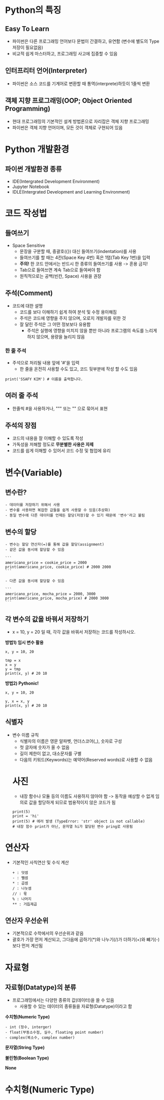 # Python의 특징

## Easy To Learn
- 파이썬은 다른 프로그래밍 언어보다 문법이 간결하고, 유연함 (변수에 별도의 Type 저장이 필요없음)
- 비교적 쉽게 마스터하고, 프로그래밍 사고에 집중할 수 있음

## 인터프리터 언어(Interpreter)
- 파이썬은 소스 코드를 기계어로 변환할 때 통역(interprete)하듯이 1줄씩 변환

## 객체 지향 프로그래밍(OOP; Object Oriented Programming)
- 현대 프로그래밍의 기본적인 설계 방법론으로 자리잡은 객체 지향 프로그래밍
- 파이썬은 객체 지향 언어이며, 모든 것이 객체로 구현되어 있음

# Python 개발환경

## 파이썬 개발환경 종류
- IDE(Intergrated Development Environment)
- Jupyter Notebook
- IDLE(Intergrated Development and Learning Environment)

# 코드 작성법

## 들여쓰기
- Space Sensitive
    - 문장을 구분할 때, 중괄호({}) 대신 들여쓰기(indentation)를 사용
    - 들여쓰기를 할 때는 4칸(Space Key 4번) 혹은 1탭(Tab Key 1번)을 입력
    - **주의!** 한 코드 안에서는 반드시 한 종류의 들여쓰기를 사용 -> 혼용 금지!
    - Tab으로 들여쓰면 계속 Tab으로 들여써야 함
    - 원칙적으로는 공백(빈칸, Space) 사용을 권장

## 주석(Comment)
- 코드에 대한 설명
    - 코드를 보다 이해하기 쉽게 하여 분석 및 수정 용이해짐
    - 주석은 코드에 영향을 주지 않으며, 오로지 개발자를 위한 것
    - 잘 달린 주석은 그 어떤 정보보다 유용함
        - 주석은 실행에 영향을 미치지 않을 뿐만 아니라 프로그램의 속도를 느리게 하지 않으며, 용량을 늘리지 않음
### 한 줄 주석
- 주석으로 처리될 내용 앞에 '#'을 입력
    - 한 줄을 온전히 사용할 수도 있고, 코드 뒷부분에 작성 할 수도 있음
```
print('SSAFY KIM') # 이름을 출력합니다.
```

## 여러 줄 주석
- 한줄씩 #을 사용하거나, """ 또는 "" 으로 묶어서 표현

## 주석의 장점
- 코드의 내용을 잘 이해할 수 있도록 작성
- 가독성을 저해할 정도로 **무분별한 사용은 자제**
- 코드를 쉽게 이해할 수 있어서 코드 수정 및 협업에 유리

# 변수(Variable)

## 변수란?
    - 데이터를 저장하기 위해서 사용
    - 변수를 사용하면 복잡한 값들을 쉽게 사용할 수 있음(추상화)
    - 동일 변수에 다른 데이터를 언제든 할당(저장)할 수 있기 때문에 '변수'라고 불림

## 변수의 할당
    - 변수는 할당 연산자(=)를 통해 값을 할당(assignment)
    - 같은 값을 동시에 할당할 수 있음

    ```
    americano_price = cookie_price = 2000
    print(americano_price, cookie_price) # 2000 2000
    ```

    - 다른 값을 동시에 할당할 수 있음

    ```
    americano_price, mocha_price = 2000, 3000
    print(americano_price, mocha_price) # 2000 3000
    ```

## 각 변수의 값을 바꿔서 저장하기
- x = 10, y = 20 일 때, 각각 값을 바꿔서 저장하는 코드를 작성하시오.

**방법1) 임시 변수 활용**
```
x, y = 10, 20

tmp = x
x = y
y = tmp
print(x, y) # 20 10
```

**방법2) Pythonic!**
```
x, y = 10, 20

y, x = x, y
print(x, y) # 20 10
```

## 식별자
- 변수 이름 규칙
    - 식별자의 이름은 영문 알파벳, 언더스코어(_), 숫자로 구성
    - 첫 글자에 숫자가 올 수 없음
    - 길이 제한이 없고, 대소문자를 구별
    - 다음의 키워드(Keywords)는 예약어(Reserved words)로 사용할 수 없음
    # 사진
    - 내장 함수나 모듈 등의 이름도 사용하지 않아야 함 -> 동작을 예상할 수 없게 임의로 값을 할당하게 되므로 범용적이지 않은 코드가 됨
    ```
    print(5)
    print = 'hi'
    print(5) # 에러 발생 (TypeError: 'str' object is not callable)
    # 내장 함수 print가 아닌, 문자열 hi가 할당된 변수 pring로 사용됨
    ```

# 연산자
- 기본적인 사칙연산 및 수식 계산
    ```
    + : 덧셈
    - : 뺄셈
    * : 곱셈
    / : 나눗셈
    // : 몫
    % : 나머지
    ** : 거듭제곱
    ```

## 연산자 우선순위
- 기본적으로 수학에서의 우선순위과 같음
- 괄호가 가장 먼저 계산되고, 그다음에 곱하기(*)와 나누기(/)가 더하기(+)와 뺴기(-)보다 먼저 계산됨

# 자료형

## 자료형(Datatype)의 분류
- 프로그래밍에서는 다양한 종류의 값(데이터)을 쓸 수 있음
    - 사용할 수 있는 데이터의 종류들을 자료형(Datatype)이라고 함

**수치형(Numeric Type)**

    - int (정수, interger)
    - float(부동소수점, 실수, floating point number)
    - complex(복소수, complex number)

**문자열(String Type)**

**불린형(Boolean Type)**

**None**

# 수치형(Numeric Type)

